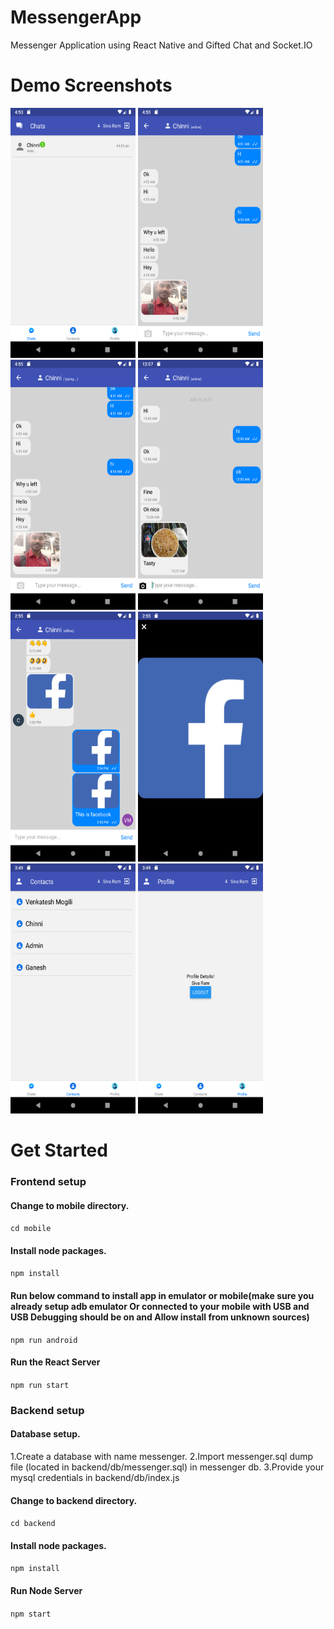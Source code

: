 # MessengerApp
Messenger Application using React Native and Gifted Chat and Socket.IO


# Demo Screenshots
<img src="./outputs/chats.png" width="200" height="400" /> <img src="./outputs/image.png" width="200" height="400" /> <img src="./outputs/typing.png" width="200" height="400" /> <img src="./outputs/online.png" width="200" height="400" /> <img src="./outputs/images.png" width="200" height="400" /> <img src="./outputs/viewimage.png" width="200" height="400" /> <img src="./outputs/contacts.png" width="200" height="400" /> <img src="./outputs/profile.png" width="200" height="400" />


# Get Started

### Frontend setup
#### Change to mobile directory.
```cd mobile```

#### Install node packages.
```npm install```

#### Run below command to install app in emulator or mobile(make sure you already setup adb emulator Or connected to your mobile with USB and USB Debugging should be on and Allow install from unknown sources)
```npm run android```

#### Run the React Server
```npm run start```


### Backend setup

#### Database setup.
1.Create a database with name messenger.
2.Import messenger.sql dump file (located in backend/db/messenger.sql) in messenger db.
3.Provide your mysql credentials in backend/db/index.js

#### Change to backend directory.

```cd backend```

#### Install node packages.
```npm install```

#### Run Node Server
```npm start```